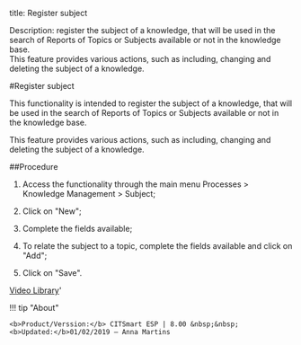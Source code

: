 title: Register subject

Description: register the subject of a knowledge, that will be used in the search of Reports of Topics or Subjects available or not in the knowledge base.  
This feature provides various actions, such as including, changing and deleting the subject of a knowledge.

#Register subject

This functionality is intended to register the subject of a knowledge, that will
be used in the search of Reports of Topics or Subjects available or not in the
knowledge base. 

This feature provides various actions, such as including, changing and
deleting the subject of a knowledge.

##Procedure

1.  Access the functionality through the main menu Processes \> Knowledge
    Management \> Subject;

2.  Click on "New";

3.  Complete the fields available;

4.  To relate the subject to a topic, complete the fields available and click on
    "Add";

5.  Click on "Save".

<i class='fa fa-youtube-play  fa-2x' style='color:#97ce17;vertical-align: middle;'> </i> [Video Library](https://www.youtube.com/playlist?list=PLB5qK2uzf2ROOaL7DsS86sLx4ilNgruEc)'

!!! tip "About"

    <b>Product/Verssion:</b> CITSmart ESP | 8.00 &nbsp;&nbsp;
    <b>Updated:</b>01/02/2019 – Anna Martins 
